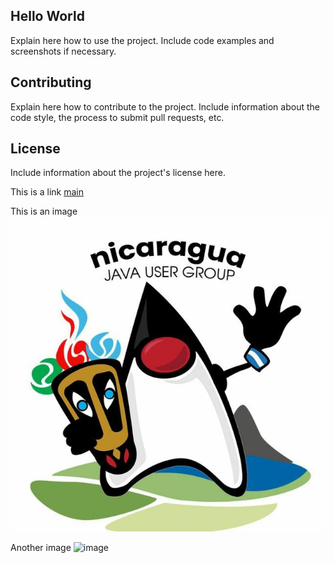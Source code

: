 ## Hello World
Explain here how to use the project. Include code examples and screenshots if necessary.

## Contributing

Explain here how to contribute to the project. Include information about the code style, the process to submit pull requests, etc.

## License

Include information about the project's license here.

This is a link [main](help/poc.md)

This is an image ![image](help/image.jpg)

Another image ![image](https://github.githubassets.com/assets/GitHub-Mark-ea2971cee799.png)
